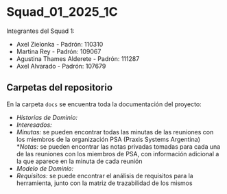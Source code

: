 # Squad_01_2025_1C
Integrantes del Squad 1: 
* Axel Zielonka - Padrón: 110310
* Martina Rey - Padrón: 109067
* Agustina Thames Alderete - Padrón: 111287
* Axel Alvarado - Padrón: 107679

## Carpetas del repositorio
En la carpeta `docs` se encuentra toda la documentación del proyecto:
* _Historias de Dominio:_
* _Interesados:_
* _Minutas:_ se pueden encontrar todas las minutas de las reuniones con los miembros de la organización PSA (Praxis Systems Argentina)
  *_Notas:_ se pueden encontrar las notas privadas tomadas para cada una de las reuniones con los miembros de PSA, con información adicional a la que aparece en la minuta de cada reunión
* _Modelo de Dominio:_
* _Requisitos:_ se puede encontrar el análisis de requisitos para la herramienta, junto con la matriz de trazabilidad de los mismos
